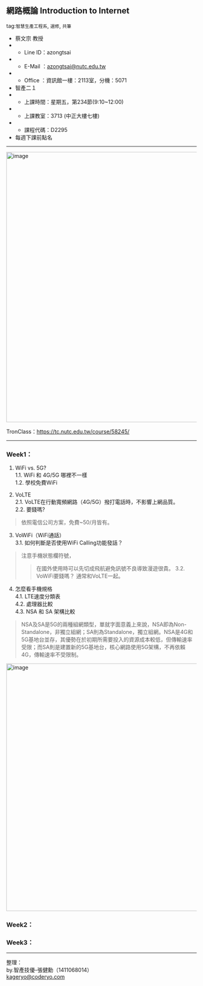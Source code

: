 ## 網路概論 Introduction to Internet
tag:`智慧生產工程系`, `選修`, `共筆`
+ 蔡文宗 教授 
+ + Line ID：azongtsai
+ + E-Mail ：azongtsai@nutc.edu.tw
+ + Office ：資訊館一樓：2113室，分機：5071
+ 智產二１
+ + 上課時間：星期五，第234節(9:10~12:00)
+ + 上課教室：3713 (中正大樓七樓)
+ + 課程代碼：D2295
+ 每週下課前點名

---

<img width="715" alt="image" src="https://user-images.githubusercontent.com/36478298/222943947-e8856947-a044-4a35-9db2-dad4b4955a68.png">

TronClass：https://tc.nutc.edu.tw/course/58245/

---

### Week1：
1. WiFi vs. 5G?  
1.1. WiFi 和 4G/5G 哪裡不一樣  
1.2. 學校免費WiFi  

2. VoLTE  
2.1. VoLTE在行動寬頻網路（4G/5G）撥打電話時，不影響上網品質。  
2.2. 要錢嗎?
> 依照電信公司方案，免費~50/月皆有。

3. VoWiFi（WiFi通話）  
3.1. 如何判斷是否使用WiFi Calling功能發話？
> 注意手機狀態欄符號，
> > 在國外使用時可以先切成飛航避免訊號不良導致漫遊很貴。
3.2. VoWiFi要錢嗎？
> 通常和VoLTE一起。

4. 怎麼看手機規格  
4.1. LTE速度分類表  
4.2. 處理器比較  
4.3. NSA 和 SA 架構比較 
> NSA及SA是5G的兩種組網類型，單就字面意義上來說，NSA即為Non-Standalone，非獨立組網；SA則為Standalone，獨立組網。NSA是4G和5G基地台並存，其優勢在於初期所需要投入的資源成本較低，但傳輸速率受限；而SA則是建置新的5G基地台，核心網路使用5G架構，不再依賴4G，傳輸速率不受限制。  
<img width="655" alt="image" src="https://user-images.githubusercontent.com/36478298/222944261-9bb4c727-c724-478f-a64c-2bd69fb8ec6f.png">  

### Week2：

### Week3：

---

整理：  
by.智產技優-張健勳（1411068014）  
kageryo@coderyo.com

